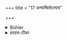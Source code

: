 +++
title = "17 अनपश्रितोऽन्यत्र"

+++

<details><summary>Bühler</summary>

17. Without leaning against something (as a wall or the like).
</details>

<details><summary>हरदत्त-टीका</summary>

## सूत्रम्
अनपाश्रितोऽन्यत्र ॥१७॥
### टिप्पनी
अन्यत्र कुड्याद्यपाश्रितो न स्यात् । कुड्याद्यपाश्रितो नासीत ॥१७॥
</details>
